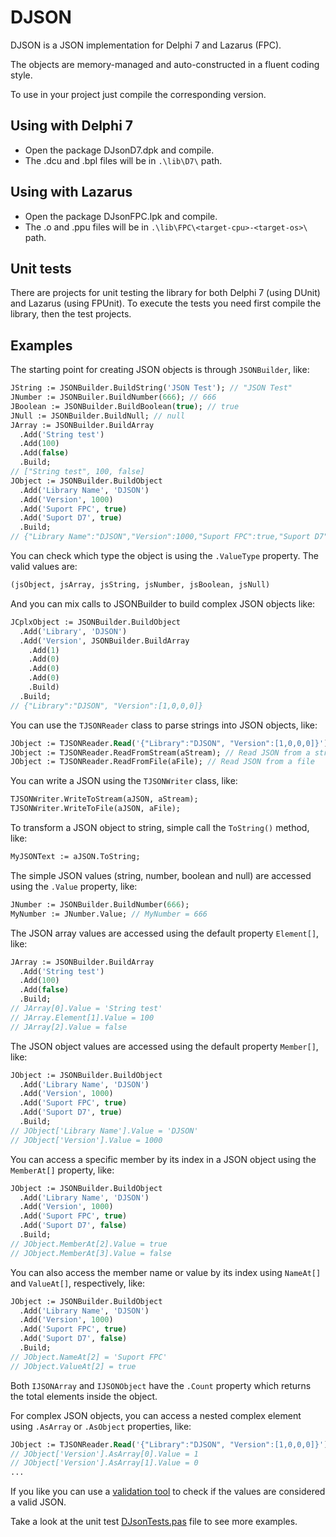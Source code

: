 # DJSON

DJSON is a JSON implementation for Delphi 7 and Lazarus (FPC).

The objects are memory-managed and auto-constructed in a fluent coding style.

To use in your project just compile the corresponding version.

## Using with Delphi 7
- Open the package DJsonD7.dpk and compile.
- The .dcu and .bpl files will be in `.\lib\D7\` path.

## Using with Lazarus
- Open the package DJsonFPC.lpk and compile.
- The .o and .ppu files will be in `.\lib\FPC\<target-cpu>-<target-os>\` path.

## Unit tests
There are projects for unit testing the library for both Delphi 7 (using DUnit) and Lazarus (using FPUnit).
To execute the tests you need first compile the library, then the test projects.

## Examples

The starting point for creating JSON objects is through `JSONBuilder`, like:
```pascal
JString := JSONBuilder.BuildString('JSON Test'); // "JSON Test"
JNumber := JSONBuiler.BuildNumber(666); // 666
JBoolean := JSONBuilder.BuildBoolean(true); // true
JNull := JSONBuilder.BuildNull; // null
JArray := JSONBuilder.BuildArray
  .Add('String test')
  .Add(100)
  .Add(false)
  .Build;
// ["String test", 100, false]
JObject := JSONBuilder.BuildObject
  .Add('Library Name', 'DJSON')
  .Add('Version', 1000)
  .Add('Suport FPC', true)
  .Add('Suport D7', true)
  .Build;
// {"Library Name":"DJSON","Version":1000,"Suport FPC":true,"Suport D7": true}
```

You can check which type the object is using the `.ValueType` property. The valid values are:
```pascal
(jsObject, jsArray, jsString, jsNumber, jsBoolean, jsNull)
```

And you can mix calls to JSONBuilder to build complex JSON objects like:
```pascal
JCplxObject := JSONBuilder.BuildObject
  .Add('Library', 'DJSON')
  .Add('Version', JSONBuilder.BuildArray
    .Add(1)
    .Add(0)
    .Add(0)
    .Add(0)
    .Build)
  .Build;
// {"Library":"DJSON", "Version":[1,0,0,0]}
```

You can use the `TJSONReader` class to parse strings into JSON objects, like:
```pascal
JObject := TJSONReader.Read('{"Library":"DJSON", "Version":[1,0,0,0]}'); // parse a string directly
JObject := TJSONReader.ReadFromStream(aStream); // Read JSON from a stream
JObject := TJSONReader.ReadFromFile(aFile); // Read JSON from a file
```

You can write a JSON using the `TJSONWriter` class, like:
```pascal
TJSONWriter.WriteToStream(aJSON, aStream);
TJSONWriter.WriteToFile(aJSON, aFile);
```

To transform a JSON object to string, simple call the `ToString()` method, like:
```pascal
MyJSONText := aJSON.ToString;
```

The simple JSON values (string, number, boolean and null) are accessed using the `.Value` property, like:
```pascal
JNumber := JSONBuilder.BuildNumber(666);
MyNumber := JNumber.Value; // MyNumber = 666
```

The JSON array values are accessed using the default property `Element[]`, like:
```pascal
JArray := JSONBuilder.BuildArray
  .Add('String test')
  .Add(100)
  .Add(false)
  .Build;
// JArray[0].Value = 'String test'
// JArray.Element[1].Value = 100
// JArray[2].Value = false
```

The JSON object values are accessed using the default property `Member[]`, like:
```pascal
JObject := JSONBuilder.BuildObject
  .Add('Library Name', 'DJSON')
  .Add('Version', 1000)
  .Add('Suport FPC', true)
  .Add('Suport D7', true)
  .Build;
// JObject['Library Name'].Value = 'DJSON'
// JObject['Version'].Value = 1000
```

You can access a specific member by its index in a JSON object using the `MemberAt[]` property, like:
```pascal
JObject := JSONBuilder.BuildObject
  .Add('Library Name', 'DJSON')
  .Add('Version', 1000)
  .Add('Suport FPC', true)
  .Add('Suport D7', false)
  .Build;
// JObject.MemberAt[2].Value = true
// JObject.MemberAt[3].Value = false
```

You can also access the member name or value by its index using `NameAt[]` and `ValueAt[]`, respectively, like:
```pascal
JObject := JSONBuilder.BuildObject
  .Add('Library Name', 'DJSON')
  .Add('Version', 1000)
  .Add('Suport FPC', true)
  .Add('Suport D7', false)
  .Build;
// JObject.NameAt[2] = 'Suport FPC'
// JObject.ValueAt[2] = true
```

Both `IJSONArray` and `IJSONObject` have the `.Count` property which returns the total elements inside the object.

For complex JSON objects, you can access a nested complex element using `.AsArray` or `.AsObject` properties, like:
```pascal
JObject := TJSONReader.Read('{"Library":"DJSON", "Version":[1,0,0,0]}');
// JObject['Version'].AsArray[0].Value = 1
// JObject['Version'].AsArray[1].Value = 0
...
```

If you like you can use a [validation tool](https://jsononline.net/json-validator) to check if the values are considered a valid JSON.

Take a look at the unit test [DJsonTests.pas](tests/DJsonTests.pas) file to see more examples.
